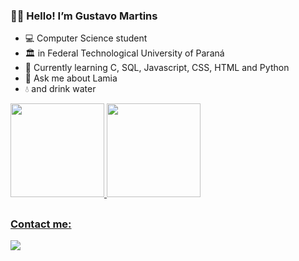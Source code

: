### 🖐🏻 Hello!	I’m **Gustavo Martins**
- 💻 Computer Science student
- 🏛 in Federal Technological University of Paraná
- 📓 Currently learning C, SQL, Javascript, CSS, HTML and Python
- 🧪 Ask me about Lamia
- 💧 and drink water

<div>
  <a href="https://github.com/GustavoMartinx">
  <img height="150em" src="https://github-readme-stats.vercel.app/api?username=GustavoMartinx&show_icons=true&theme=merko"/>
  <img height="150em" src="https://github-readme-stats.vercel.app/api/top-langs/?username=GustavoMartinx&layout=compact&langs_count=7&theme=merko"/>
</div>

  ##
  
  ### Contact me:
  <div>
    <!-- <a href="https://instagram.com/" target="_blank"><img src="https://img.shields.io/badge/-Instagram-%23E4405F?style=for-the-badge&logo=instagram&logoColor=white" target="_blank"></a> -->
    <a href = "mailto:gustavozanzin@alunos.utfpr.edu.br"><img src="https://img.shields.io/badge/-Gmail-%23333?style=for-the-badge&logo=gmail&logoColor=white" target="_blank"></a>
    <!--  <a href="https://www.linkedin.com/in/rafaella-ballerini-45875016a" target="_blank"><img src="https://img.shields.io/badge/-LinkedIn-%230077B5?style=for-the-badge&logo=linkedin&logoColor=white" target="_blank"></a> -->
  </div>
  
  <!-- ![Snake animation](https://github.com/GustavoMartinx/GustavoMartinx/blob/output/github-contribution-grid-snake.svg) -->
